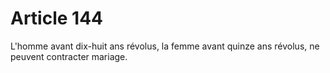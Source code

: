 # Article 144

L'homme avant dix-huit ans révolus, la femme avant quinze ans révolus, ne peuvent contracter mariage.

